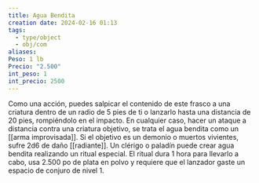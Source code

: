 ```yaml
---
title: Agua Bendita
creation date: 2024-02-16 01:13
tags:
  - type/object
  - obj/com
aliases: 
Peso: 1 lb
Precio: "2.500"
int_peso: 1
int_precio: 2500
---
```

Como una acción, puedes salpicar el contenido de este frasco a una criatura dentro de un radio de 5 pies de ti o lanzarlo hasta una distancia de 20 pies, rompiéndolo en el impacto. En cualquier caso, hacer un ataque a distancia contra una criatura objetivo, se trata el agua bendita como un [[arma improvisada]]. Si el objetivo es un demonio o muertos vivientes, sufre 2d6 de daño [[radiante]]. Un clérigo o paladín puede crear agua bendita realizando un ritual especial. El ritual dura 1 hora para llevarlo a cabo, usa 2.500 po de plata en polvo y requiere que el lanzador gaste un espacio de
conjuro de nivel 1.
